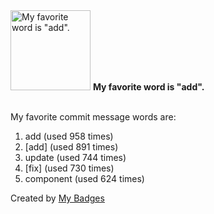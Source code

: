 <img src="https://my-badges.github.io/my-badges/favorite-word.png" alt="My favorite word is &quot;add&quot;." title="My favorite word is &quot;add&quot;." width="128">
<strong>My favorite word is &quot;add&quot;.</strong>
<br><br>

My favorite commit message words are:

1. add (used 958 times)
2. [add] (used 891 times)
3. update (used 744 times)
4. [fix] (used 730 times)
5. component (used 624 times)


Created by <a href="https://github.com/my-badges/my-badges">My Badges</a>